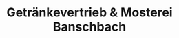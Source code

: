 ---
title: "Getränkevertrieb & Mosterei Banschbach"
url: /wagenschwend/getraenkevertrieb-und-mosterei-banschbach/
shop: Getränke
---